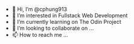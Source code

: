 - 👋 Hi, I’m @cphung913
- 👀 I’m interested in Fullstack Web Development
- 🌱 I’m currently learning on The Odin Project
- 💞️ I’m looking to collaborate on ...
- 📫 How to reach me ...

<!---
cphung913/cphung913 is a ✨ special ✨ repository because its `README.md` (this file) appears on your GitHub profile.
You can click the Preview link to take a look at your changes.
--->
